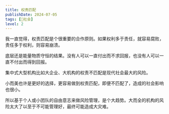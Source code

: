 ```yaml
---
title: 权责匹配
publishDate: 2024-07-05
tags: [👫社会]
level: 2
---
```


我一直觉得，权责匹配是个很重要的合作原则。如果权利多于责任，就容易腐败，责任多于权利，则容易崩溃。

底层还是能量物质守恒的结果。没有人可以一直付出而不求回报，也没有人可以一直不付出而得到回报。

集中式大型机构比如大企业、大机构的权责不匹配是现代社会最大的风险。

小而美也许是更好的选择，更容易做到权责匹配，即便不匹配了，造成的社会影响也很小。

所以基于个人或小团队的自由意志来做风险管理，是个大趋势。大而全的机构的风险太大了以至于不可能管理好，最终可能造成大灾难。

